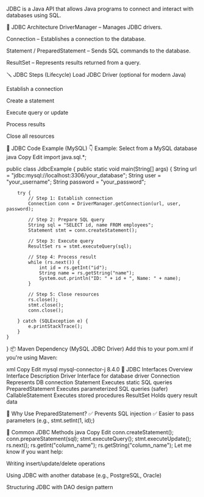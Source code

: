 JDBC is a Java API that allows Java programs to connect and interact with databases using SQL.

🔧 JDBC Architecture
DriverManager – Manages JDBC drivers.

Connection – Establishes a connection to the database.

Statement / PreparedStatement – Sends SQL commands to the database.

ResultSet – Represents results returned from a query.

🪛 JDBC Steps (Lifecycle)
Load JDBC Driver (optional for modern Java)

Establish a connection

Create a statement

Execute query or update

Process results

Close all resources

📌 JDBC Code Example (MySQL)
👇 Example: Select from a MySQL database
java
Copy
Edit
import java.sql.*;

public class JdbcExample {
    public static void main(String[] args) {
        String url = "jdbc:mysql://localhost:3306/your_database";
        String user = "your_username";
        String password = "your_password";

        try {
            // Step 1: Establish connection
            Connection conn = DriverManager.getConnection(url, user, password);

            // Step 2: Prepare SQL query
            String sql = "SELECT id, name FROM employees";
            Statement stmt = conn.createStatement();

            // Step 3: Execute query
            ResultSet rs = stmt.executeQuery(sql);

            // Step 4: Process result
            while (rs.next()) {
                int id = rs.getInt("id");
                String name = rs.getString("name");
                System.out.println("ID: " + id + ", Name: " + name);
            }

            // Step 5: Close resources
            rs.close();
            stmt.close();
            conn.close();

        } catch (SQLException e) {
            e.printStackTrace();
        }
    }
}
📦 Maven Dependency (MySQL JDBC Driver)
Add this to your pom.xml if you're using Maven:

xml
Copy
Edit
<dependency>
    <groupId>mysql</groupId>
    <artifactId>mysql-connector-j</artifactId>
    <version>8.4.0</version>
</dependency>
🧠 JDBC Interfaces Overview
Interface	Description
Driver	Interface for database driver
Connection	Represents DB connection
Statement	Executes static SQL queries
PreparedStatement	Executes parameterized SQL queries (safer)
CallableStatement	Executes stored procedures
ResultSet	Holds query result data

🔐 Why Use PreparedStatement?
✅ Prevents SQL injection
✅ Easier to pass parameters (e.g., stmt.setInt(1, id);)

🔄 Common JDBC Methods
java
Copy
Edit
conn.createStatement();
conn.prepareStatement(sql);
stmt.executeQuery();
stmt.executeUpdate();
rs.next();
rs.getInt("column_name");
rs.getString("column_name");
Let me know if you want help:

Writing insert/update/delete operations

Using JDBC with another database (e.g., PostgreSQL, Oracle)

Structuring JDBC with DAO design pattern